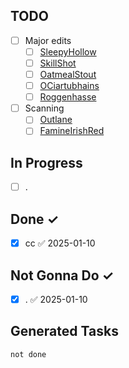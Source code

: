 TODO
----
- [ ] Major edits
	- [ ] [SleepyHollow](src/SleepyHollow.md)
	- [ ] [SkillShot](src/SkillShot.md)
	- [ ] [OatmealStout](src/OatmealStout.md)
	- [ ] [OCiartubhains](src/OCiartubhains.md)
	- [ ] [Roggenhasse](src/Roggenhasse.md)
- [ ] Scanning
	- [ ] [Outlane](src/Outlane.md)
	- [ ] [FamineIrishRed](../src/FamineIrishRed.md)

In Progress
-----------
- [ ] .

Done ✓
------
- [x] cc ✅ 2025-01-10

Not Gonna Do ✓
------
- [x] . ✅ 2025-01-10

## Generated Tasks
```tasks
not done
```
